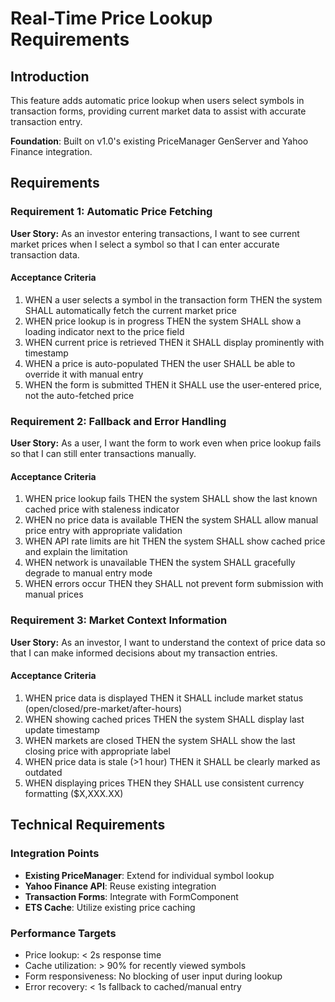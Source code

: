 # Real-Time Price Lookup Requirements

## Introduction

This feature adds automatic price lookup when users select symbols in transaction forms, providing current market data to assist with accurate transaction entry.

**Foundation**: Built on v1.0's existing PriceManager GenServer and Yahoo Finance integration.

## Requirements

### Requirement 1: Automatic Price Fetching

**User Story:** As an investor entering transactions, I want to see current market prices when I select a symbol so that I can enter accurate transaction data.

#### Acceptance Criteria

1. WHEN a user selects a symbol in the transaction form THEN the system SHALL automatically fetch the current market price
2. WHEN price lookup is in progress THEN the system SHALL show a loading indicator next to the price field
3. WHEN current price is retrieved THEN it SHALL display prominently with timestamp
4. WHEN a price is auto-populated THEN the user SHALL be able to override it with manual entry
5. WHEN the form is submitted THEN it SHALL use the user-entered price, not the auto-fetched price

### Requirement 2: Fallback and Error Handling

**User Story:** As a user, I want the form to work even when price lookup fails so that I can still enter transactions manually.

#### Acceptance Criteria

1. WHEN price lookup fails THEN the system SHALL show the last known cached price with staleness indicator
2. WHEN no price data is available THEN the system SHALL allow manual price entry with appropriate validation
3. WHEN API rate limits are hit THEN the system SHALL show cached price and explain the limitation
4. WHEN network is unavailable THEN the system SHALL gracefully degrade to manual entry mode
5. WHEN errors occur THEN they SHALL not prevent form submission with manual prices

### Requirement 3: Market Context Information

**User Story:** As an investor, I want to understand the context of price data so that I can make informed decisions about my transaction entries.

#### Acceptance Criteria

1. WHEN price data is displayed THEN it SHALL include market status (open/closed/pre-market/after-hours)
2. WHEN showing cached prices THEN the system SHALL display last update timestamp
3. WHEN markets are closed THEN the system SHALL show the last closing price with appropriate label
4. WHEN price data is stale (>1 hour) THEN it SHALL be clearly marked as outdated
5. WHEN displaying prices THEN they SHALL use consistent currency formatting ($X,XXX.XX)

## Technical Requirements

### Integration Points

- **Existing PriceManager**: Extend for individual symbol lookup
- **Yahoo Finance API**: Reuse existing integration
- **Transaction Forms**: Integrate with FormComponent
- **ETS Cache**: Utilize existing price caching

### Performance Targets

- Price lookup: < 2s response time
- Cache utilization: > 90% for recently viewed symbols
- Form responsiveness: No blocking of user input during lookup
- Error recovery: < 1s fallback to cached/manual entry
